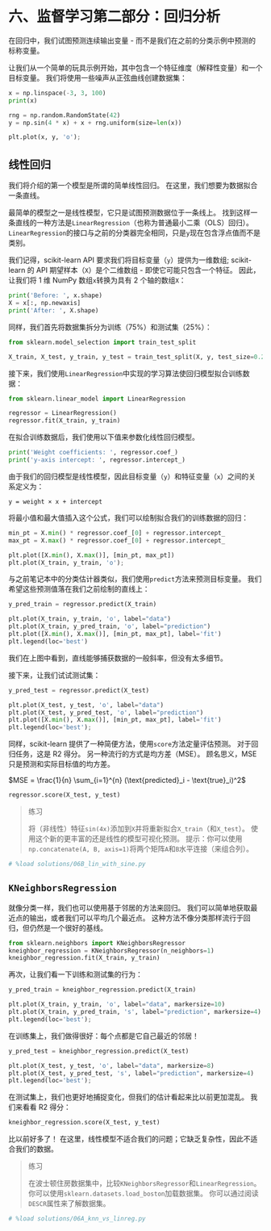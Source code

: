 # 六、监督学习第二部分：回归分析

在回归中，我们试图预测连续输出变量 - 而不是我们在之前的分类示例中预测的标称变量。

让我们从一个简单的玩具示例开始，其中包含一个特征维度（解释性变量）和一个目标变量。 我们将使用一些噪声从正弦曲线创建数据集：

```py
x = np.linspace(-3, 3, 100)
print(x)

rng = np.random.RandomState(42)
y = np.sin(4 * x) + x + rng.uniform(size=len(x))

plt.plot(x, y, 'o');
```

## 线性回归

我们将介绍的第一个模型是所谓的简单线性回归。 在这里，我们想要为数据拟合一条直线。

最简单的模型之一是线性模型，它只是试图预测数据位于一条线上。 找到这样一条直线的一种方法是`LinearRegression`（也称为普通最小二乘（OLS）回归）。 `LinearRegression`的接口与之前的分类器完全相同，只是`y`现在包含浮点值而不是类别。

我们记得，scikit-learn API 要求我们将目标变量（`y`）提供为一维数组; scikit-learn 的 API 期望样本（`X`）是个二维数组 - 即使它可能只包含一个特征。 因此，让我们将 1 维 NumPy 数组`x`转换为具有 2 个轴的数组`X`：

```py
print('Before: ', x.shape)
X = x[:, np.newaxis]
print('After: ', X.shape)
```

同样，我们首先将数据集拆分为训练（75%）和测试集（25%）：

```py
from sklearn.model_selection import train_test_split

X_train, X_test, y_train, y_test = train_test_split(X, y, test_size=0.25, random_state=42)
```

接下来，我们使用`LinearRegression`中实现的学习算法使回归模型拟合训练数据：

```py
from sklearn.linear_model import LinearRegression

regressor = LinearRegression()
regressor.fit(X_train, y_train)
```

在拟合训练数据后，我们使用以下值来参数化线性回归模型。

```py
print('Weight coefficients: ', regressor.coef_)
print('y-axis intercept: ', regressor.intercept_)
```

由于我们的回归模型是线性模型，因此目标变量（`y`）和特征变量（`x`）之间的关系定义为：

```
y = weight × x + intercept
```

将最小值和最大值插入这个公式，我们可以绘制拟合我们的训练数据的回归：

```py
min_pt = X.min() * regressor.coef_[0] + regressor.intercept_
max_pt = X.max() * regressor.coef_[0] + regressor.intercept_

plt.plot([X.min(), X.max()], [min_pt, max_pt])
plt.plot(X_train, y_train, 'o');
```

与之前笔记本中的分类估计器类似，我们使用`predict`方法来预测目标变量。 我们希望这些预测值落在我们之前绘制的直线上：

```py
y_pred_train = regressor.predict(X_train)

plt.plot(X_train, y_train, 'o', label="data")
plt.plot(X_train, y_pred_train, 'o', label="prediction")
plt.plot([X.min(), X.max()], [min_pt, max_pt], label='fit')
plt.legend(loc='best')
```

我们在上图中看到，直线能够捕获数据的一般斜率，但没有太多细节。

接下来，让我们试试测试集：

```py
y_pred_test = regressor.predict(X_test)

plt.plot(X_test, y_test, 'o', label="data")
plt.plot(X_test, y_pred_test, 'o', label="prediction")
plt.plot([X.min(), X.max()], [min_pt, max_pt], label='fit')
plt.legend(loc='best');
```

同样，scikit-learn 提供了一种简便方法，使用`score`方法定量评估预测。 对于回归任务，这是 R2 得分。 另一种流行的方式是均方差（MSE）。 顾名思义，MSE 只是预测和实际目标值的均方差。

$MSE = \frac{1}{n} \sum_{i=1}^{n} (\text{predicted}_i - \text{true}_i)^2$

```py
regressor.score(X_test, y_test)
```

> 练习
> 
> 将（非线性）特征`sin(4x)`添加到`X`并将重新拟合`X_train`（和`X_test`）。 使用这个新的更丰富的还是线性的模型可视化预测。
> 提示：你可以使用`np.concatenate(A, B, axis=1)`将两个矩阵`A`和`B`水平连接（来组合列）。

```py
# %load solutions/06B_lin_with_sine.py
```

## `KNeighborsRegression`

就像分类一样，我们也可以使用基于邻居的方法来回归。 我们可以简单地获取最近点的输出，或者我们可以平均几个最近点。 这种方法不像分类那样流行于回归，但仍然是一个很好的基线。

```py
from sklearn.neighbors import KNeighborsRegressor
kneighbor_regression = KNeighborsRegressor(n_neighbors=1)
kneighbor_regression.fit(X_train, y_train)
```

再次，让我们看一下训练和测试集的行为：

```py
y_pred_train = kneighbor_regression.predict(X_train)

plt.plot(X_train, y_train, 'o', label="data", markersize=10)
plt.plot(X_train, y_pred_train, 's', label="prediction", markersize=4)
plt.legend(loc='best');
```

在训练集上，我们做得很好：每个点都是它自己最近的邻居！

```py
y_pred_test = kneighbor_regression.predict(X_test)

plt.plot(X_test, y_test, 'o', label="data", markersize=8)
plt.plot(X_test, y_pred_test, 's', label="prediction", markersize=4)
plt.legend(loc='best');
```

在测试集上，我们也更好地捕捉变化，但我们的估计看起来比以前更加混乱。 我们来看看 R2 得分：

```py
kneighbor_regression.score(X_test, y_test)
```

比以前好多了！ 在这里，线性模型不适合我们的问题；它缺乏复杂性，因此不适合我们的数据。

> 练习
> 
> 在波士顿住房数据集中，比较`KNeighborsRegressor`和`LinearRegression`。 你可以使用`sklearn.datasets.load_boston`加载数据集。 你可以通过阅读`DESCR`属性来了解数据集。

```py
# %load solutions/06A_knn_vs_linreg.py
```
